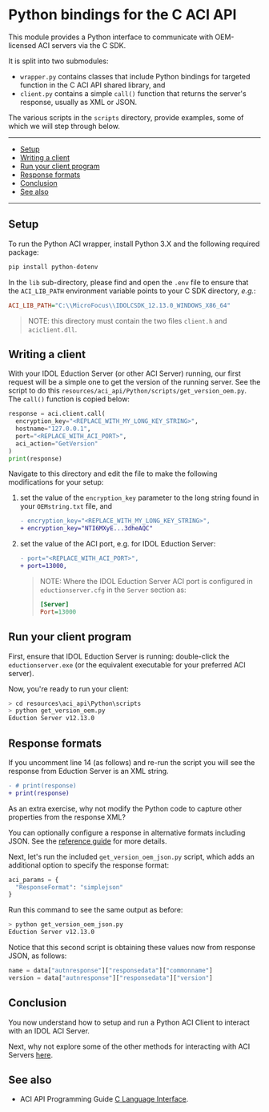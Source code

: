 # Python bindings for the C ACI API

This module provides a Python interface to communicate with OEM-licensed ACI servers via the C SDK.

It is split into two submodules:
  - `wrapper.py` contains classes that include Python bindings for targeted function in the C ACI API shared library, and
  - `client.py` contains a simple `call()` function that returns the server's response, usually as XML or JSON.

The various scripts in the `scripts` directory, provide examples, some of which we will step through below.

---

- [Setup](#setup)
- [Writing a client](#writing-a-client)
- [Run your client program](#run-your-client-program)
- [Response formats](#response-formats)
- [Conclusion](#conclusion)
- [See also](#see-also)

---

## Setup

To run the Python ACI wrapper, install Python 3.X and the following required package:

```sh
pip install python-dotenv
```

In the `lib` sub-directory, please find and open the `.env` file to ensure that the `ACI_LIB_PATH` environment variable points to your C SDK directory, *e.g.*:

```ini
ACI_LIB_PATH="C:\\MicroFocus\\IDOLCSDK_12.13.0_WINDOWS_X86_64"
```

> NOTE: this directory must contain the two files `client.h` and `aciclient.dll`.

## Writing a client

With your IDOL Eduction Server (or other ACI Server) running, our first request will be a simple one to get the version of the running server.  See the script to do this `resources/aci_api/Python/scripts/get_version_oem.py`.  The `call()` function is copied below:

```py
response = aci.client.call(
  encryption_key="<REPLACE_WITH_MY_LONG_KEY_STRING>",
  hostname="127.0.0.1",
  port="<REPLACE_WITH_ACI_PORT>",
  aci_action="GetVersion"
)
print(response)
```

Navigate to this directory and edit the file to make the following modifications for your setup:

1. set the value of the `encryption_key` parameter to the long string found in your `OEMstring.txt` file, and

    ```diff
    - encryption_key="<REPLACE_WITH_MY_LONG_KEY_STRING>",
    + encryption_key="NTI6MXyE...3dheAQC"
    ```

1. set the value of the ACI port, e.g. for IDOL Eduction Server:

    ```diff
    - port="<REPLACE_WITH_ACI_PORT>",
    + port=13000,
    ```

    > NOTE: Where the IDOL Eduction Server ACI port is configured in `eductionserver.cfg` in the `Server` section as:
    > ```ini
    > [Server]
    > Port=13000
    > ```

## Run your client program

First, ensure that IDOL Eduction Server is running: double-click the `eductionserver.exe` (or the equivalent executable for your preferred ACI server). 

Now, you're ready to run your client:

```sh
> cd resources\aci_api\Python\scripts
> python get_version_oem.py
Eduction Server v12.13.0
```

## Response formats

If you uncomment line 14 (as follows) and re-run the script you will see the response from Eduction Server is an XML string.

```diff
- # print(response)
+ print(response)
```

As an extra exercise, why not modify the Python code to capture other properties from the response XML?

You can optionally configure a response in alternative formats including JSON.  See the [reference guide](https://www.microfocus.com/documentation/idol/IDOL_12_13/EductionServer_12.13_Documentation/Help/Content/Actions/SharedParameters/_ACI_ResponseFormat.htm) for more details.

Next, let's run the included `get_version_oem_json.py` script, which adds an additional option to specify the response format:

```py
aci_params = {
  "ResponseFormat": "simplejson"
}
```

Run this command to see the same output as before:

```sh
> python get_version_oem_json.py
Eduction Server v12.13.0
```

Notice that this second script is obtaining these values now from response JSON, as follows:

```py
name = data["autnresponse"]["responsedata"]["commonname"]
version = data["autnresponse"]["responsedata"]["version"]
```

## Conclusion

You now understand how to setup and run a Python ACI Client to interact with an IDOL ACI Server.

Next, why not explore some of the other methods for interacting with ACI Servers [here](../../../tutorials/aci_api/README.md#capability-showcase).

## See also

- ACI API Programming Guide [C Language Interface](https://www.microfocus.com/documentation/idol/IDOL_12_13/IDOLCSDK_12.13_Documentation/Guides/html/Content/C/c_part.htm).
